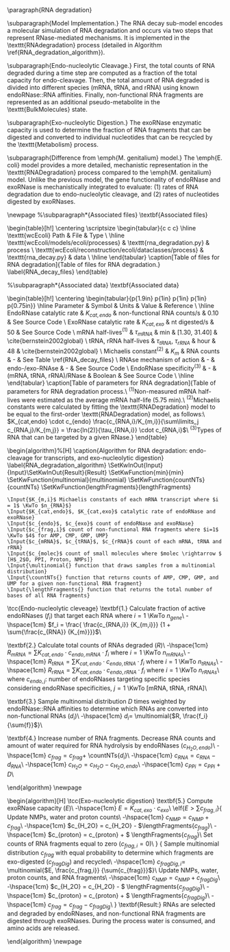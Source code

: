 \paragraph{RNA degradation}

\subparagraph{Model Implementation.}
The RNA decay sub-model encodes a molecular simulation of RNA degradation and occurs via two steps that represent RNase-mediated mechanisms. It is implemented in the \texttt{RNAdegradation} process (detailed in Algorithm \ref{RNA_degradation_algorithm}).

\subparagraph{Endo-nucleolytic Cleavage.}
First, the total counts of RNA degraded during a time step are computed as a fraction of the total capacity for endo-cleavage. Then, the total amount of RNA degraded is divided into different species (mRNA, tRNA, and rRNA) using known endoRNase::RNA affinities. Finally, non-functional RNA fragments are represented as an additional pseudo-metabolite in the \texttt{BulkMolecules} state.

\subparagraph{Exo-nucleolytic Digestion.}
The exoRNase enzymatic capacity is used to determine the fraction of RNA fragments that can be digested and converted to individual nucleotides that can be recycled by the \texttt{Metabolism} process.

\subparagraph{Difference from \emph{M. genitalium} model.}
The \emph{E. coli} model provides a more detailed, mechanistic representation in the \texttt{RNADegradation} process compared to the \emph{M. genitalium} model. Unlike the previous model, the gene functionality of endoRNase and exoRNase is mechanistically integrated to evaluate: (1) rates of RNA degradation due to endo-nucleolytic cleavage, and (2) rates of nucleotides digested by exoRNases. 

\newpage
%\subparagraph*{Associated files} 
\textbf{Associated files}

\begin{table}[h!]
 \centering
 \scriptsize
 \begin{tabular}{c c c} 
 \hline
 \texttt{wcEcoli} Path & File & Type \\
 \hline
\texttt{wcEcoli/models/ecoli/processes} & \texttt{rna\_degradation.py} & process \\
\texttt{wcEcoli/reconstruction/ecoli/dataclasses/process} & \texttt{rna\_decay.py} & data \\
 \hline
\end{tabular}
\caption[Table of files for RNA degradation]{Table of files for RNA degradation.}
\label{RNA_decay_files}
\end{table}


%\subparagraph*{Associated data}
\textbf{Associated data}

 \begin{table}[h!]
 \centering
 \begin{tabular}{p{1.9in} p{1in} p{1in} p{1in} p{0.75in}} 
 \hline
 Parameter & Symbol & Units & Value & Reference \\
 \hline
 EndoRNase catalytic rate & $K_{cat,endo}$ & non-functional RNA counts/s & 0.10 & See Source Code \\
 ExoRNase catalytic rate & $K_{cat,exo}$ & nt digested/s & 50 & See Source Code \\
 mRNA half-lives$^{(1)}$ & $\tau_{mRNA}$ & min & [1.30, 31.40] & \cite{bernstein2002global} \\
 tRNA, rRNA half-lives & $\tau_{tRNA}$, $\tau_{rRNA}$ & hour & 48 & \cite{bernstein2002global} \\
 Michaelis constant$^{(2)}$ & $K_{m}$ & RNA counts & - & See Table \ref{RNA_decay_files} \\
 RNAse mechanism of action & - & endo-/exo-RNAse & - & See Source Code \\
 EndoRNase specificity$^{(3)}$ & - & (mRNA, tRNA, rRNA)/RNase & Boolean & See Source Code \\
 \hline
\end{tabular}
\caption[Table of parameters for RNA degradation]{Table of parameters for RNA degradation process.\\
$^{(1)}$Non-measured mRNA half-lives were estimated as the average mRNA half-life (5.75 min).\\
$^{(2)}$Michaelis constants were calculated by fitting the \texttt{RNADegradation} model to be equal to the first-order \texttt{RNADegradation} model, as follows:\\
$K_{cat,endo} \cdot c_{endo} \frac{c_{RNA,i}/K_{m,i}}{\sum\limits_j c_{RNA,j}/K_{m,j}} = \frac{ln(2)}{\tau_{RNA,i}} \cdot c_{RNA,i}$\\ 
$^{(3)}$Types of RNA that can be targeted by a given RNase.}
\end{table}



\begin{algorithm}%[H]
\caption{Algorithm for RNA degradation: endo-cleavage for transcripts, and exo-nucleolytic digestion}
\label{RNA_degradation_algorithm}
\SetKwInOut{Input}{Input}\SetKwInOut{Result}{Result}
\SetKwFunction{min}{min}
\SetKwFunction{multinomial}{multinomial}
\SetKwFunction{countNTs}{countNTs}
\SetKwFunction{lengthFragments}{lengthFragments}

    \Input{$K_{m,i}$ Michaelis constants of each mRNA transcript where $i = 1$ \KwTo $n_{RNA}$}
    \Input{$K_{cat,endo}$, $K_{cat,exo}$ catalytic rate of endoRNase and exoRNase}
    \Input{$c_{endo}$, $c_{exo}$ count of endoRNase and exoRNase}
    \Input{$c_{frag,i}$ count of non-functional RNA fragments where $i=1$ \KwTo $4$ for AMP, CMP, GMP, UMP}
    \Input{$c_{mRNA}$, $c_{tRNA}$, $c_{rRNA}$ count of each mRNA, tRNA and rRNA}
    \Input{$c_{molec}$ count of small molecules where $molec \rightarrow $ [H$_2$O, PPI, Proton, NMPs]}
    \Input{\multinomial{} function that draws samples from a multinomial distribution}
    \Input{\countNTs{} function that returns counts of AMP, CMP, GMP, and UMP for a given non-functional RNA fragment}
    \Input{\lengthFragments{} function that returns the total number of bases of all RNA fragments}
    
\tcc{Endo-nucleolytic cleveage}
\textbf{1.} Calculate fraction of active endoRNases ($f_i$) that target each RNA where $i = 1$ \KwTo $n_{gene}$\\
    \-\hspace{1cm} $f_i = \frac{ \frac{c_{RNA,i}} {K_{m,i}}} {1 + \sum{\frac{c_{RNA}} {K_{m}}}}$\\

\textbf{2.} Calculate total counts of RNAs degraded ($R$)\\
    \-\hspace{1cm} $R_{mRNA} = \sum{K_{cat,endo} \cdot c_{endo,mRNA} \cdot f_i}$ where $i = 1$ \KwTo $n_{mRNAs}$\\
    \-\hspace{1cm} $R_{tRNA} = \sum{K_{cat,endo} \cdot c_{endo,tRNA} \cdot f_i}$ where $i = 1$ \KwTo $n_{tRNAs}$\\
    \-\hspace{1cm} $R_{rRNA} = \sum{K_{cat,endo} \cdot c_{endo,rRNA} \cdot f_i}$ where $i = 1$ \KwTo $n_{rRNAs}$\\
where $c_{endo,j}$: number of endoRNases targeting specific species considering endoRNase specificities, $j = 1$ \KwTo [mRNA, tRNA, rRNA]\\
    
\textbf{3.} Sample multinomial distribution $D$ times weighted by endoRNase::RNA affinities to determine which RNAs are converted into non-functional RNAs ($d_{i}$)\\
    \-\hspace{1cm} $d_{i} =$ \multinomial{$R, \frac{f_i} {\sum{f}}$}\\
    
\textbf{4.} Increase number of RNA fragments. Decrease RNA counts and amount of water required for RNA hydrolysis by endoRNases ($c_{H_2O,endo}$)\\
    \-\hspace{1cm} $c_{frag} = c_{frag} +$ \countNTs{$d_i$}\\
    \-\hspace{1cm} $c_{RNA} = c_{RNA} - d_{RNA}$\\
    \-\hspace{1cm} $c_{H_2O} = c_{H_2O} - c_{H_2O,endo}$\\
    \-\hspace{1cm} $c_{PPi} = c_{PPi} + D$\\

\end{algorithm}
\newpage



\begin{algorithm}[H]
\tcc{Exo-nucleolytic digestion}
\textbf{5.} Compute exoRNase capacity ($E$)\\
    \-\hspace{1cm} $E = K_{cat,exo} \cdot c_{exo}$\\
    \eIf{$E > \sum{c_{frag,i}}$}{
      Update NMPs, water and proton counts\\
      \-\hspace{1cm} $c_{NMP} = c_{NMP} + c_{frag}$\\
        \-\hspace{1cm} $c_{H_2O} = c_{H_2O} -   $\lengthFragments{$c_{frag}$}\\
        \-\hspace{1cm} $c_{proton} = c_{proton} + $ \lengthFragments{$c_{frag}$}\\
  Set counts of RNA fragments equal to zero ($c_{frag,i} = 0$)\\
    }
    {
      Sample multinomial distribution $c_{frag}$ with equal probability to determine which fragments are exo-digested ($c_{fragDig}$) and recycled\\
        \-\hspace{1cm} $c_{fragDig,i} =$ \multinomial{$E, \frac{c_{frag,i}} {\sum{c_{frag}}}$}\\
        Update NMPs, water, proton counts, and RNA fragments\\
      \-\hspace{1cm} $c_{NMP} = c_{NMP} + c_{fragDig}$\\
        \-\hspace{1cm} $c_{H_2O} = c_{H_2O} - $ \lengthFragments{$c_{fragDig}$}\\
        \-\hspace{1cm} $c_{proton} = c_{proton} + $ \lengthFragments{$c_{fragDig}$}\\
        \-\hspace{1cm} $c_{frag} = c_{frag} - c_{fragDig}$\\
    }
    \textbf{Result:} RNAs are selected and degraded by endoRNases, and non-functional RNA fragments are digested through exoRNases. During the process water is consumed, and amino acids are released. 
 
\end{algorithm}
\newpage